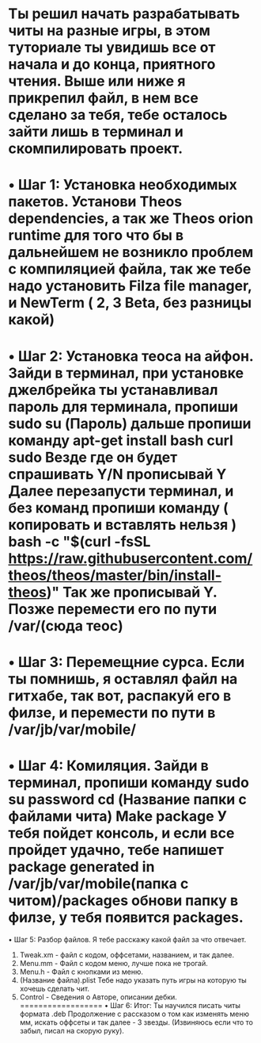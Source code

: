 Ты решил начать разрабатывать читы на разные игры, в этом туториале ты увидишь все от начала и до конца, приятного чтения.
Выше или ниже я прикрепил файл, в нем все сделано за тебя, тебе осталось зайти лишь в терминал и скомпилировать проект.
==================
• Шаг 1: Установка необходимых пакетов.
Установи Theos dependencies, а так же Theos orion runtime для того что бы в дальнейшем не возникло проблем с компиляцией файла, так же тебе надо установить Filza file manager, и NewTerm ( 2, 3 Beta, без разницы какой)
==================
• Шаг 2: Установка теоса на айфон.
Зайди в терминал, при установке джелбрейка ты устанавливал пароль для терминала, пропиши sudo su
(Пароль) 
дальше пропиши команду 
 apt-get install bash curl sudo Везде где он будет спрашивать Y/N прописывай Y
Далее перезапусти терминал, и без команд пропиши команду ( копировать и вставлять нельзя )
bash -c "$(curl -fsSL https://raw.githubusercontent.com/theos/theos/master/bin/install-theos)"
Так же прописывай Y.
Позже перемести его по пути /var/(сюда теос)
==================
• Шаг 3: Перемещние сурса.
Если ты помнишь, я оставлял файл на гитхабе, так вот, распакуй его в филзе, и перемести по пути в /var/jb/var/mobile/
==================
• Шаг 4: Комиляция.
Зайди в терминал, пропиши команду sudo su
password 
cd (Название папки с файлами чита)
Make package
У тебя пойдет консоль, и если все пройдет удачно, тебе напишет package generated in /var/jb/var/mobile(папка с читом)/packages
обнови папку в филзе, у тебя появится packages.
==================
• Шаг 5: Разбор файлов.
Я тебе расскажу какой файл за что отвечает.
1. Tweak.xm - файл с кодом, оффсетами, названием, и так далее.
2. Menu.mm - Файл с кодом меню, лучше пока не трогай.
3. Menu.h - Файл с кнопками из меню.
4. (Название файла).plist
Тебе надо указать путь игры  на которую ты хочешь сделать чит.
5. Control - Сведения о Авторе, описании дебки.
==================
• Шаг 6: Итог:
Ты научился писать читы формата .deb
Продолжение с рассказом о том как изменять меню мм, искать оффсеты и так далее - 3 звезды.
(Извиняюсь если что то забыл, писал на скорую руку).
